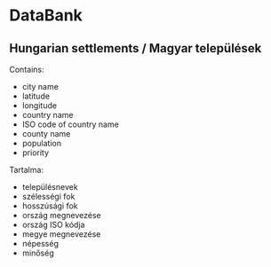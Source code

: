 # DataBank
## Hungarian settlements / Magyar települések

Contains:

- city name
- latitude
- longitude
- country name
- ISO code of country name
- county name
- population
- priority

Tartalma:

- településnevek
- szélességi fok
- hosszúsági fok
- ország megnevezése
- ország ISO kódja
- megye megnevezése
- népesség
- minőség

